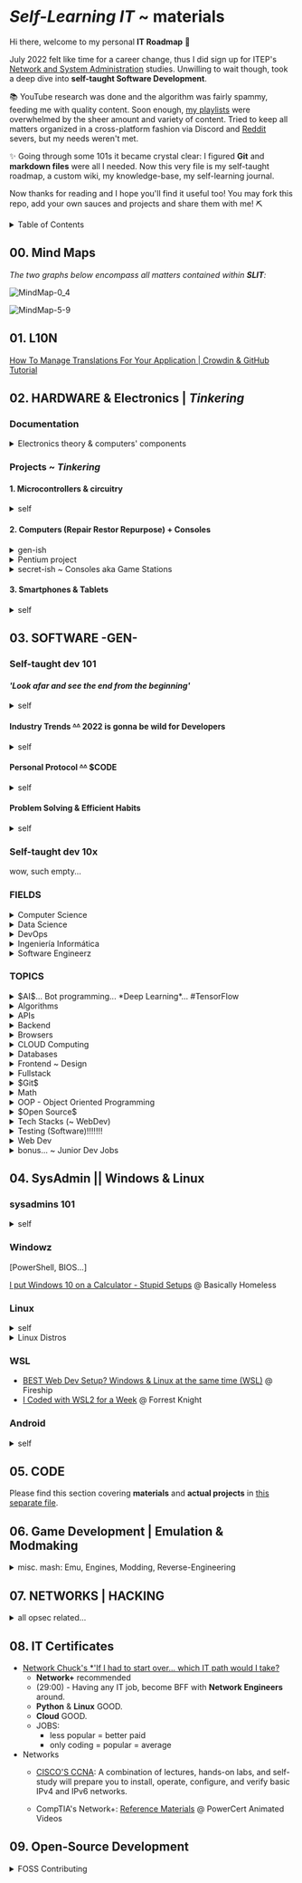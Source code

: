 <!-- [Markdown Cheat Sheet](https://www.markdownguide.org/cheat-sheet/) -->
<!-- thanks [Stack Overflow](https://stackoverflow.com/questions/11948245/markdown-to-create-pages-and-table-of-contents) -->

<!-- v0.1.0 = add Open Source big time | downgrade kotlin | reconsider Unity/C# (eg.  Karmaggän project) || zsh, fetch Discord gamedev.... -->
<!-- v0.0.1 = add mind maps -->
<!-- v0.0.0 = stemming from wikiSLIT v0.4.0 -->


# *Self-Learning IT* ~ materials


Hi there, welcome to my personal **IT Roadmap** 👋

July 2022 felt like time for a career change, thus I did sign up for ITEP's [Network and System Administration](https://www.itep.es/ciclos-formativos/distancia/tecnico-superior-administracion-sistemas-informaticos-red) studies. Unwilling to wait though, took a deep dive into **self-taught Software Development**.

📚 YouTube research was done and the algorithm was fairly spammy,  feeding me with quality content. Soon enough, [my playlists](https://www.youtube.com/channel/UC4yPJo9tFagP7ZMkMcCQNbw) were overwhelmed by the sheer amount and variety of content. Tried to keep all matters organized in a cross-platform fashion via Discord and [Reddit](https://www.reddit.com/r/selflearningIT/) severs, but my needs weren't met.

✨ Going through some 101s it became crystal clear: I figured **Git** and **markdown files** were all I needed. Now this very file is my self-taught roadmap, a custom wiki, my knowledge-base, my self-learning journal.

Now thanks for reading and I hope you'll find it useful too! You may fork this repo, add your own sauces and projects and share them with me! ⛏️

<!--
1. [~ Mind Maps](#00--mind-maps)
2. [~ L10N](#10--l10n) - Software Localization 101s
3. [~ HARDWARE](#20--hardware--tinkering) - Computer components and other electronics

    [~ TINKERING](#tinkering)- Hardware projects
    
    - [DIY Circuits, Arduino UNO, Raspberry Pi]
    - [3R Computers —Repair, Restore, Repurpose—, Pentium]
    - [Consoles aka Game Stations, Smartphones & Tablets]

4. [~ SOFTWARE -GEN-](#30--software--gen) - Understanding the industry 101

    [~ Self-taught dev 101](#self-taught-dev-101)
    - *'Look afar and see the end from the beginning'*
    - Industry trends
    - Personal Protocol (programming-oriented)
    - Problem-solving and efficient habits

    [~ FIELDS](#fields) - General field-related info
    - [Computer Science, Data Science, DevOps, Ingeniería Informática, Software Engineerz]

    [~ TOPICS](#topics) - More specific materials
    - AI ~ Machine Learning + Neural Networks (+ TensorFlow)
    - [Algorithms, APIs, Backend, Browsers, Cloud Computing, Databases, Frontend ~ Design]
    - [Fullstack, $ Git, Math, OOP, Open Source, Tech Stacks (~ Web Dev), Testing]
    - WebDev


5. [~ SysAdmin || OSs](#40--sysadmin--windows--linux) - ***Core content***

    * WINDOWS
    * ANDROID (ROOT & +more)
    * [LINUX](#43--linux)
        - 101s
        - Distros
    * WSL - Windows Subsystem for Linux

6. [~ CODE](/code-050md) - Programming Languages & Project Ideas

    [~ PYTHON](/code-050md#python)
    - 101s
    - Tutorials 101
    - Tutorials 10x

    [~ BASH](/code-050md#bash) - Shell

    [~ +MORE LANGS](/code-050md#more-languages) - [C#, PowerShell, ... ]

7. [~ Game Development](#60--game-development--emulation--modmaking)

    - [Emulation, Engines, GameDev Community, GameDev Ideas, Mod-Making, Pygame limitations, Reverse Engineer (retro games)]

8. [~ NETWORKS | HACKING](#70--networks--hacking)

    - [Black Hat, BotNetz, Cryptography, CTF, Dark Web (+ Tor), Digital Forensics]
    - DIY_NAS aka 'Home Server'
    - Hacking
    - HomeLabz
    - [Malware ($python, $bash), Network Ports, Pentesting, Reverse Engineering, Routers]
    - Scambaiting
    - Virtualization
    - VPNs, VPSs

9. [~ IT Certificates](#80--it-certificates)

10. [~ OpenSource Development](#90--open-source-development)-->
<details>
<summary> Table of Contents </summary>

- [*Self-Learning IT* ~ materials](#self-learning-it--materials)
  - [00. Mind Maps](#00-mind-maps)
  - [01. L10N](#01-l10n)
  - [02. HARDWARE & Electronics | $Tinkering$](#02-hardware--electronics--tinkering)
    - [Documentation](#documentation)
    - [Projects ~ $Tinkering$](#projects--tinkering)
      - [1. Microcontrollers & circuitry](#1-microcontrollers--circuitry)
      - [2. Computers (Repair Restor Repurpose) + Consoles](#2-computers-repair-restor-repurpose--consoles)
      - [3. Smartphones & Tablets](#3-smartphones--tablets)
  - [03. SOFTWARE -GEN-](#03-software--gen-)
    - [Self-taught dev 101](#self-taught-dev-101)
      - [*'Look afar and see the end from the beginning'*](#look-afar-and-see-the-end-from-the-beginning)
      - [Industry Trends ~~^^~~ 2022 is gonna be wild for Developers](#industry-trends--2022-is-gonna-be-wild-for-developers)
      - [Personal Protocol ~~^^~~ $CODE](#personal-protocol--code)
      - [Problem Solving & Efficient Habits](#problem-solving--efficient-habits)
    - [Self-taught dev 10x](#self-taught-dev-10x)
    - [FIELDS](#fields)
    - [TOPICS](#topics)
  - [04. SysAdmin || Windows & Linux](#04-sysadmin--windows--linux)
    - [sysadmins 101](#sysadmins-101)
    - [Windowz](#windowz)
    - [Linux](#linux)
  - [05. CODE](#05-code)
  - [06. Game Development | Emulation & Modmaking](#06-game-development--emulation--modmaking)
  - [07. NETWORKS | HACKING](#07-networks--hacking)
  - [08. IT Certificates](#08-it-certificates)
  - [09. Open-Source Development](#09-open-source-development)

</details>

## 00. Mind Maps

*The two graphs below encompass all matters contained within **SLIT**:*

![MindMap-0_4](/images/slit_img-MM1.PNG)

![MindMap-5-9](/images/slit_img-MM2.PNG)

<!-- interactive link -->


## 01. L10N 

[How To Manage Translations For Your Application | Crowdin & GitHub Tutorial](https://youtu.be/8baL6VWnnZg)
<!--
- [ ] blog_chaval
- [ ] [25 VSCode Tips](https://youtu.be/ifTF3ags0XI) @ Fireship
- [ ] South_Park
- [ ] Tomba
- [ ] [How Sekiro sets itself apart](https://youtu.be/jASlIZSpnJ4) @ Zullie the Witch
-->

## 02. HARDWARE & Electronics | $Tinkering$

### Documentation


<details>
<summary> Electronics theory & computers' components</summary>
<!-- Electronic Engineering ~ [Electronic Engineers 2022](https://youtu.be/CGD8qeizblc) -->

<details>
<summary> Electricity & Electronics 101 </summary>

- [How Electricity works](https://youtu.be/mc979OhitAg) @ EngineeringMindset
- [Basic Electricity - What is an amp?](https://youtu.be/8gvJzrjwjds) @ Afrotechmods
- [How to Use a Breadboard](https://youtu.be/6WReFkfrUIk)
- [Electronic components](https://youtu.be/6Maq5IyHSuc) @ bigclivedotcom

</details>

<details>
<summary> Computers & Components </summary>

- Computers
  - [From Transistors to Tetris P.1](https://youtu.be/6caLyckwo7U)
  - [How are Microchips made?](https://youtu.be/bor0qLifjz4) <!-- | Linus in Israel-->
- CPUs
  - [How CPUs read machine code](https://youtu.be/yl8vPW5hydQ)
  - [CPU Clock Speed Explained](https://youtu.be/3PcO10iAXTk) @ Max's Tech
- Graphics -all
  - Custom video card ~ [Building a DIY video card](https://youtu.be/l7rce6IQDWs) @ Ben Eater
  - JPEG ~ [How are Images Compressed? JPEG In Depth](https://youtu.be/Kv1Hiv3ox8I) @ Branch Education
- HDMI
  - [HDMI vs MHL](https://lifewire.com/mhl-in-home-theater-1846852)
- Motherboards
  - [Motherboards Explained](https://youtu.be/b2pd3Y6aBag) @ PowerCert Animated Videos
- Power Supply
  - ... ~ [Probably the most used component nobody knows of! TL431 Guide!](https://youtu.be/isutYMU2HHU) @ Great Scott!
  - Alt Power Supplies ~ [Free Energy Devices Build and Science](https://youtu.be/15V0gUXUPko) @ ElectroBOOM
- SSDs
  - SSDs | Smartphones (?!) ~ [How do SSDs/Smartphones work?](https://youtu.be/5Mh3o886qpg) @ Branch Education
- (bonus) ~ Bluetooth
  - [How does Bluetooth Work?](https://youtu.be/1I1vxu5qIUM) @ Branch Education


</details>


</details>

### Projects ~ $Tinkering$
<!-- arranged as per relevant mindmap -->

#### 1. Microcontrollers & circuitry

<details>
<summary> self </summary>

  - Full DIY ~ [17 DIY inventions](https://youtu.be/twKkQaORKS4)
  - w/ Arduino... ~ [Turning a car into a COMPUTER MOUSE](https://youtu.be/M2xqMZ6b85w) @ William Osman

<details>
<summary> Arduino UNO </summary>

  - [Arduino vs Pico - Which is the Best Microcontroller For You?](https://youtu.be/dOa3570JM2M) @ Gary Explains
  - Starting Kits ~ [5 best kits 2022](https://youtu.be/huKV8hdhsiY)
  - 101s ~ [What is Arduino UNO](https://youtu.be/_ItSHuIJAJ8)
  - Guide 00 ~ [learn Arduino in 15 minutes](https://youtu.be/nL34zDTPkcs)
  - Course 00 ~ [fCCs course -4h-](https://youtu.be/zJ-LqeX_fLU)
  - Projects 00 ~[15 Great Arduino Projects for beginners](https://youtu.be/Ox-9eOc3bQU) @ Maker Tutor
  - Projects 01 ~ [Arduino based Guitar Tuner](https://youtu.be/tjKySKeDoCE)

</details>

<details>
<summary> Raspberry Pi </summary>

Regarding RPi4 8GB ~ [Choosing the right Raspberry Pi for you!](https://youtu.be/YAs1qdgiqPc) @ Android Authority

- RPico
  - 101s ~ [Pico Prototyping - Building a "Pico Uno"](https://youtu.be/jwIOxOzee0U) @ DroneBot Workshop
  - MicroPython 00 ~ [Raspberry Pi PICO | Starting with MicroPython + Examples](https://youtu.be/zlKJ5hvfs6s) @ Electronoobs
  - Bad USB ~ [Bad USBs are SCARY!! (build one with a Raspberry Pi Pico for $8)](https://youtu.be/e_f9p-_JWZw) @ Network Chuck

</details>

</details>


#### 2. Computers (Repair Restor Repurpose) + Consoles
<!-- $SALVAGE -->

<details>
<summary> gen-ish </summary>

**GL76** ~ [MSI-GL76 Dissassembly](https://youtu.be/DF4HVW6Y_Fk)

- Laptops -gen-
    - Clean ~ [How to Clean a Laptop](https://youtu.be/bypESzEtZr4)
    - Motherboard ~ [Laptop Motherboard -Diagnose,Repair-](https://youtu.be/GCLflqmne6k)
    - Fix ~ [FREE BROKEN Laptop - But Can I Fix It? Acer Nitro 5 No Power](https://youtu.be/C4S6QL4keOQ) @ Tronics Fix
    - Repurpose ~ [Repurpose your old dead Laptop](https://youtu.be/WLP_L7Mgz6M)

- HDDs ~ [Fix your Hard Drive](https://youtu.be/zAMjdrUf9V4)

</details>

<details>
<summary> Pentium project </summary>

- Dusting off
    - [Restoring old Windows XP](https://youtu.be/1p5RUI9hIF8) @ Psivewri
    - Clean Pentium_3 ~ [This Pentium III hasn't been cleaned in 15 years](https://youtu.be/UyVHrxYZJJI) @ Phils Computer Lab
    - Restore Pentium_3 ~ [Pentium III Restoration](https://youtu.be/eSYOH_AfgEY)
- Upgrading Pentium_4 to Windows_10 ~ [Usuing Pentium 4 in 2020 with Windows 10](https://youtu.be/sSZNLAIL65M) @ Phils Computer Lab
- $salvage ~ [This PC Wasn't Worth Saving | Pentium 4 Build](https://youtu.be/sjfe9cQky5g) @ Tech Made Easy && [Build Retro PC from New Old Parts](https://youtu.be/xKChxv9jw74)
- BIOS in Pentium 4 ~ [Computer BIOS in Pentium4 MOBO](https://youtu.be/TuG2rsrI_tc)

</details>

<details>
<summary> secret-ish ~ Consoles aka Game Stations </summary>

- Game Boy ~ [Gameboy Restored & Upgraded](https://youtu.be/lMyb0erNuCE) @ Odd Tinkering
- PS1 ~ [PS1 Restoration & Upgrade](https://youtu.be/eMUpTVMqueY) @ Odd Tinkering
- Universal Wii Remote ~ [Wii Remote Working on PS5 (How-to)](https://youtu.be/BjgCvOfQek8) @ Basically Homeless

</details>

#### 3. Smartphones & Tablets

<details>
<summary> self </summary>

- $salvage smartphones ~ [10 GENIUS Ways to Reuse Your Old Smartphone](https://youtu.be/k2_qM7NF_Vg) @ C4ETech English & [What is worth salvaging from an old smartphone](https://youtu.be/dYnplx_DVHs) @ Great Scott!
- $salvage tablets ~ [OEM/ODM 7 Inch Tablet PC Touch Screen Replacement Disassembly Repair Guide](https://youtu.be/LeaulreONq0) @ ivifix.com
- random bonus bc why not
  - [Electronic Pinball Restoration](https://youtu.be/jh9dNaRqEpg) @ Odd Tinkering
  - [Mining Lantern rest. -numismatics-](https://youtu.be/hqc0pQ7DV4I) @ TysyTube

</details>

## 03. SOFTWARE -GEN-

### Self-taught dev 101

#### *'Look afar and see the end from the beginning'*

<details>
<summary> self </summary>

* ##### ~~[4 Steps to Become a Developer {Shorts}](https://youtu.be/nvlizC6koSc)~~ @ Fireship
    - Learn [HTML, CSS, JavaScript, React, Node]
    - Build something meaningful [1st Idea, 2nd Fail, 3rd Study, 4th Repeat]

* ##### ~~[Fastest way to Learn Coding and actually get a job](https://youtu.be/79pKwdiqcwI)~~ (First thing I actually did)
    - Learn **Python** for WebDev, DataSci, Automation...
    - Do [learnpython.org](https://learnpython.org), Download **VS Code** & Complete [12 Beginner Python Projects](https://youtu.be/8ext9G7xspg)] @ Kylieyying  (@ fCC)
    - Prepare Portfolio & Interviews
    - **Complete [Intro to Data Structures and Algorithms](https://www.udacity.com/course/data-structures-and-algorithms-in-python--ud513) & [LeetCode](https://leetcode.com/) ~~^^~~ (!!!)**
    <!-- (!!!) = STILL TO DO -->

* ##### ~~[1 - Self Taught Programmers... Listen Up](https://youtu.be/FrFY6Y1MJBQ) & [2 - Zero to Full-Time Programmer in 5 Steps](https://youtu.be/s9iPo9YMU70)~~ @ Keny Gunderman's
    * 1 || Self-taught ain’t easy, maybe more than 6 months | Don’t overthink, just code and learn to adapt | Networking: Discord, LinkedIn, events... REFERENCES! | Dive in to the deep end | Reconsider your choices
    * 2 || Language: **JavaScript (Fullstack & Mobile) [Frameworks: React, Vue, Angular, Node** | Learn variables, functions, conditions, loops, classes, objects | Visit *freeCodeCamp, Codeacademy Udemy...* | Imitate | Innovate, build a Portfolio and market yourself

* ##### ~~[Career Paths for Software Engineers & How to Navigate It](https://youtu.be/oGy_uK6FrgE)~~ @ TechLead
    - *Backend* [Python, PHP **+** node.js **+** Java, C]
    - (*^1) *Frontend* [JavaScript, CSS, HTML **+** frameworks [Angular, React, Vue.js] ]
    - ***Fullstack*** [ [RubyOnRails, Django, Golang] **+** SQL **+** Linux]
    - ***Mobile*** (Android [Kotlin, Java])
    - *Game/Graphics* [C++, physics, shaders, GPUs… VR+AR]
    - *Data* (see 08:56 - 09:20)
    - *Machine Learning* (math)
    - *Cybersecurity* (null)
    - (*^2) ***DevOps*** [Linux, Perl, scripting, bash, Unix commands]
    - *QA* (test automation software – Test Suites)
    - (*^1) **Frontend** = *API*s hookups & Rendering [UX, buttons, UI, color, fonts, graphics, positioning, layout]
    - (*^2) **DevOps** = site reliability

</details>

#### Industry Trends ~~^^~~ 2022 is gonna be wild for Developers

<details>
<summary> self </summary>

[Developer Trends in 2022](https://youtu.be/LOpFYMPXqE4) @ Fireship

- *Web 3* = decentralized internet if smart contracts | crypto
    - No more passwords but blockchain wallet addresses **(browser plugin like metamask)** | d-app = code in the blockchain as smart-contract (data ownership) | tech is in early stages, as an industry it’s not worth the trouble, although if successful and mainstream, then AYE!
    - ***to-do*** ~~^^~~ 'Entirely decentralized news network, where journalists could upload video, articles and other reporting, and be compensated based on its reach *(basically a good Twitter)*. It would incentivize good journalism and eliminate the possibility of a top-down propaganda machine. Journalists win, consumers win, and the establishment gets f*.

- *Metaverse* = hyper-real alternative world
    - internet-based platform with multiple access points [phone, VR, AR]
    - users require one single profile to interact with [businesses, apps, other users…] in a virtual environment
    - dangerous tho, as it may enhance [addiction, isolation]
    - **tools [unity, unreal engine, blender]** ~~^^~~ (!!!)
    - ***to-do*** ~~^^~~ sorta *Squarespace* or *Shopify* for the **Multiverse** (ie. a platform for businesses)


    ![Metaverse Market Map](/images/slit_img-metaverse_market_map.png)

- *AI* = all over the place (see *GitHub copilot* affecting devs directly)

- *Databases* = (...) ~~^^~~

- *JavaScript* = (...) ~~^^~~

- *Other trends* = (...) ~~^^~~

- *Conclusion* = (...) ~~^^~~

</details>

#### Personal Protocol ~~^^~~ $CODE

<details>
<summary> self </summary>

* ##### ~~Comment_IQ, Documentation & Portfolio ~~^^~~ [If You're Learning to Code STOP Taking Notes](https://youtu.be/VCWzQpUwsaw)~~ @ Dorian Develops

    - ~~^^~~ Prepare **CompTIA certificates**
    - *memorizing != retaining:* for first_tutorials don’t bother with notes |
    work through curriculum for 1-2 months building projects from scratch
    - **Commenting code:** everything relevant if not obvious | overkill = all variables, even single-lines | slowly develop Comment_IQ | **later, comment = all I write and copypaste from online rss** so I understand and explain the process
    - ~~^^~~ **Documentation:** always start with a README file | **learn markdown & WYSIWYG** | **explain project (technologies, codebase, purpose) | *Documentation = notes* |overkill = ['Getting started' section, Examples of code snippets, Demos of what library/app does] | learn from my tools’ Documentation [structure, content, ...]
    - *Conclusion:*
        - explain [code-blocks do, application does]
        - do what real world 'good software development teams' do
        - figure out what is worth holding on to and what isn’t
        - **memorize = muscle memory**
        - **my output to the world ==** notes for GitHub *(clean clear code, solid Docm.)*
        - remember employers like solid portfolio w/ all explained

<!-- key skill to level-up: Debugging -->

* ##### ~~Analytical, creative & diffuse approach ~~^^~~ [Be a Better Programming by Mastering Debugging](https://youtu.be/DQEVZ5efnO0)~~ @ Andy Sterkowitz

    - **Key insights:**
        - **Computer Logic Understanding:** how to write instructions (code) for Computers to run Operations and return Output
        - **Programming** = bugs, errors (misspells, wrong references)... Avoid such by *commiting constantly*
        - **Debugging** is the assessment process of finding the cause for bugs in the code.
        - **Good debugger:** reads lots of code analytically, abstract thinker, 'code-doctor'

    - **Main points:**
        - **Mindset change**: if smth broken: from DOER to DOCTOR, be curious and inquisitive, slow-down and don't overlook
        - **Read error messages**: detailed info (where issue, what is it), copypaste online
        - **Use debugging tools**: aka surgery; breakpoints ~~^^~~ (!!!)
        - **General:**
            - Double check logic aka instructions
            - Assume human error: fight with clean code, tests;  question anything you may have written
            - Commit small changes: for consistant development
            - Take mental breaks: **'power-through approach' VS 'Diffuse Thinking'**

* ##### ~~Focus, deep-understanding, needfulness & growth ~~^^~~ [7 Habits of Senior Software Developers](https://youtu.be/zivngNtLiuY)~~

    - **Focus:** one thing for a long time; avoid multi-tasking and task-switching
    - ~~^^~~ **Automation:** avoid repetition (in code)
    - **Pragmatism** (biznez perspective): look at the bigger picture; avoid over-engineer and *refactoring*
    - **Teach others:** Unconscious Competence + explain in simple terms = Refine Mental Models + Communication
    - ~~^^~~ **Open-Minded:** learn new [frameworks, languages] = build preferences; seek cutting-edge
    - **Seek feedback**
    - **Follow your interest:** stay motivated, fresh and happy == dive into new things

</details>

#### Problem Solving & Efficient Habits

<details>
<summary> self </summary>

* ##### ~~Fitness, results, KISS & 'The Zone' ~~^^~~ [7 Habits of Highly Effective Programmers](https://youtu.be/W8ykZNSLDqE)~~ @ TechLead
    - **Intro:** right habits != burnout | long-term game == skills, tecniques; right career trajectory
    - **Fitness and sunshine:** because programming is physically demanding
    - **Results-oriented approach**: avoid *refactoring*; get projects done looking good
    - **KISS**: keep Code simple and consistant | *standarize* team methods | **all Code == read-write-debug easily**
    - **Getting in 'the Zone':** code and lose track of time = solid code (bc *large abstractions*) IF undistracted
    - **Sharpen yourself**: comfort zone == outdated | **key debug: adapt and diagnose**
    - **Collaboration:** share ideas | code integration in a team environment | networking
    - **Programming = solo:** lonely activity (code, documentation) in the digital world


* ##### TDD & prototyping ~~^^~~ [Problem-Solving for Developers - A Beginner's Guide](https://youtu.be/UFc-RPbq8kg) @ Fireship

    <!-- {Case study — Using GraphQL and JS to merge 600 PRs} -->
    - (*^1) **Identify** ~ Understand the problem | *Documentation* = *Problem Statement* [context, situation/issue, why do we care]
    - **Research & Refine** ~ Visit StackOverflow and assess others’ approach | Break down problem into *subproblems*
    - **Pseudocode** ~ Outline the code to-be = *focus on logic, not syntax*; comment and name things
    - ~~^^~~ **Test-Driven Development (TDD)** ~ Helps understanding code & prevents regression | *'Red Green Refactor'*
    - **Implement** ~*Hackathon approach*: Done = tests_OK + prototype_OK
    - **Reflect on prototype** ~ Improve readability, name things better, add comments, remove duplication, optimize time/space complexity of algorithms, add *caching* to reduce cloud computing costs, improve error handling...
    - **Practice and repeat** ~ Infinite problems and challenges, so develop *intuitive skills*; get feedback

    <!-- {Dev Mindset — For programming, look at a problem and visualize how a computer system can solve it} -->
    ######
    - (*^1) ~~^^~~ [**Agile approach:**](https://www.atlassian.com/agile/project-management/epics-stories-themes) stories, epics, initiatives


</details>


### Self-taught dev 10x

wow, such empty...



### FIELDS

<details>
<summary> Computer Science </summary>

[An entire CS Degree in 12 minutes](https://youtu.be/EJiVWoFk8GA)

[Math needed for CS](https://youtu.be/eSFA1Fp8jcU)

[Licenciatura en Ciencias de la Computación (UBA)](https://youtu.be/sLMsRewMTVk) @ Santi Fiorino

<!-- turn this $material into a document with all episodes summarized -->
- Crash Course: [Computer Science](https://www.youtube.com/playlist?list=PLH2l6uzC4UEW0s7-KewFLBC1D0l6XRfye) -40 episodes-

- THIS... [100+ Computer Science Concepts Explained](https://youtu.be/-uleG_Vecis) @ Fireship

</details>

<details>
<summary> Data Science </summary> 

[What to Learn to get Hired as Data Scientist](https://youtu.be/pLI7T0clMxg)

[How I'd learn to code if I could start over](https://youtu.be/MHPGeQD8TvI) @ Tina Huang
- **Learn Python** (friendly syntax, versatile, popular)

    - **First weeks:** Learn variables, datatypes [strings, floats, ints, arrays], loops, functions, if statements, OOP | RSS = [interactive websites [fCC, Codeacademy], video-tutorials, books] | Objective = implement fundamental concepts = play around and expand tutorials’ content
    - **Late personal projects:**  interesting/useful, small, ~~copypaste~~
        - (n01-04) - n01 '(array(database)), random output IF input(x,y)' | n02 'snake = basics+OOP+UI' | n03 'stock trading bot' | **arrays < Pandas pydata // data-frame** |**learn APIs // (beginner 2 advanced)**
        - then: algorithms and data structures [dictionaries, linked lists, queues, heaps, trees, graphs] ~~^^~~ BUILD a MAZE and an ALGORITHM to solve it
    - **Eventually:** Documentation, '+topics = +projects (WebDev, AppsDev, AI)'

- **Mindset**: programmer = tinker(explore, dive-in) | problem-solving != StackOverflow | adaptability, constant learning, **growth mindset**
- **Overkill:** do DEV in a certain community | *code = powerful tool, freedom to self-learn*

</details>

<details>
<summary> DevOps </summary> 

[DevOps Explained](https://youtu.be/Xrgk023l4lI) @ Simplilearn

</details>

<details>
<summary> Ingeniería Informática </summary>

- [4o de Ingeniería Informática en 15 Minutos - Itinerario Ingeniería de Computadores](_mKjNeb1lM4) @ Antonio Sarosi

</details>

<details>
<summary> Software Engineerz </summary>

- ~~[The Harsh Reality of being Software Engineer](https://youtu.be/Ws6zCMdp9Es)~~
    - Burnout: overwhelming **backlog** and interviews
    - Tough competition
    - Junior Devs tasks: learn **codebase** & knockout pull requests

- [What is a 10x Engineer (feat. ex-Google Tech Lead)](https://youtu.be/Iydpa_gPdes) @ Tech Lead

</details>

### TOPICS

<details>
<summary> $AI$... Bot programming... *Deep Learning*... #TensorFlow </summary>

* ##### 101s | Neural Networks
    - [Deep Learning | Natural Language Processing | Machine Learning | Artificial Neural Networks | +more](https://levelup.gitconnected.com/top-7-deep-learning-methods-each-explained-in-less-than-10-seconds-3683120de455) @ LevelUpCoding
    - Neural Networks (!) ~ [Why Neural Networks can learn (almost) anything](https://youtu.be/0QczhVg5HaI) @ Emergent Garden

* ##### Techonologeez
    - [TensorFlow in 100 Seconds](https://youtu.be/i8NETqtGHms) @ Fireship

* ##### Models
    - [IA aprende a jugar Dino (Chrome)](https://youtu.be/gC85en0Vmh4) @ Santi Fiorino
    - [NN Learns to Play Snake](https://youtu.be/zIkBYwdkuTk) @ Greer Viau
    - [Self-Driving Car with JS (NNs | ML)](https://youtu.be/Rs_rAxEsAvI) @ fCC  <!--js = reference to '+more' (CODE .languages) -->
    - $ [Code a Discord Bot with Python - Host for Free in the Cloud](https://youtu.be/SPTfmiYiuok) @fCC
    - $ [Creating a Discord Bot in Python 3.9](https://youtu.be/fU-kWx-OYvE) @ Indently

BOTS  <!-- ojete -->

</details>

<details>
<summary> Algorithms </summary>

- [Researchers Use *Group Theory* to Speet Up Algorithms - Introduction to Groups](https://youtu.be/KufsL2VgELo) @ Nemean

</details>

<details>
<summary> APIs </summary>

- [RESTful APIs in 100 Seconds // Build an API from Scratch with **Node.js Express**](https://youtu.be/-MTSQjw5DrM) @ Fireship

</details>

<details>
<summary> Backend </summary>

[Complete overview of Backend WebDev (2021)](https://youtu.be/XBu54nfzxAQ) @ SuperSimpleDev

</details>

<details>
<summary> Browsers </summary>
- [How Google Search Works (in 5 minutes)](https://youtu.be/0eKVizvYSUQ) @ Google
- [BYE DuckDuckGo, here's my new search engine! Private Alternatives to Google](https://youtu.be/x9q3qPxrTqg) @ The Linux Experiment

</details>

<details>
<summary> CLOUD Computing </summary>

- [Cloud Computing Explained](https://youtu.be/_a6us8kaq0g) @ PowerCert Animated Videos

</details>

<details>
<summary> Databases </summary>

- [SurrealDB in 100 Seconds](https://youtu.be/C7WFwgDRStM) @ Fireship

</details>

<details>
<summary> Frontend ~ Design </summary>

[8 Dev Portfolios-Websites that might be 10/10s in Graphic Design](https://youtu.be/At6XyItIHsE) @ Design Course
<!-- **@pabloqpacin:** *find #CodePen.io below* -->

</details>

<details>
<summary> Fullstack </summary>

[Fullstack Development Iceberg {Shorts}](https://youtu.be/JMWNYfPIF2U) @ Fireship

</details>

<details>
<summary> $Git$ </summary>

How to Git ~[Git It? How to Use Git and GitHub?](https://youtu.be/HkdAHXoRtos) @ Fireship
- Git = history book of code; GitHub = makes open source software accessible to the world
- Git: version control system; system for managing my files.
- Building software = series of small milestones (writing code on different files); app = chaos to stability.
- Git keeps track of these change; multiple branches, and then merge. Easy collaboration.

    ![eg. Git Trunk](/images/slit_img-git.png)

</details>

<details>
<summary> Math </summary>

- [why you NEED math for programming](https://youtu.be/sW9npZVpiMI) @ Joma Tech

</details>

<details>
<summary> OOP - Object Oriented Programming </summary>

- [OOP is Embarrasing: 4 Short Examples](https://youtu.be/IRTfhkiAqPw) @ Brian Will

</details>

<details>
<summary> $Open Source$ </summary>

- [Contributing to Open Source can change your life](https://youtu.be/CML6vfKjQss)
- [How to Contribute to Open Source - Complete Guide](https://youtu.be/yzeVMecydCE) @ Eddie Jaoude -@ fCC-

</details>

<details>
<summary> Tech Stacks (~ WebDev) </summary>

- [How to OVER Engineer a Website // What's a Tech Stack?](https://youtu.be/Sxxw3qtb3_g) @ Fireship
- [My Bleeding Edge Tech Stack for 2025](https://youtu.be/rFP7rUYtOOg) @ Fireship

</details>

<details>
<summary> Testing (Software)!!!!!!! </summary>

- TDD ~ [Software Testing Explained in 100 Seconds](https://youtu.be/u6QfIXgjwGQ) @ Fireship
- TDD ~ [Test-Driven Development // Fun TDD introduction with **JavaScript**](https://youtu.be/Jv2uxzhPFl4) @ Fireship

</details>

<details>
<summary> Web Dev </summary>

[100+ Web Dev things You Should Know](https://youtu.be/erEgovG9WBs) @ Fireship -GOLD-

</details>

<details>
<summary> bonus... ~ Junior Dev Jobs </summary>

- [Lemon.IO](https://lemon.io/for-developers/)

</details>


## 04. SysAdmin || Windows & Linux

### sysadmins 101

<details>
<summary> self </summary>

- [Types of OS afap](https://youtu.be/MR2ntdZW__A) @ Techquickie
- BIOS...
    - [BIOS and UEFI afap](https://youtu.be/zIYkol851dU) @ Techquickie
    - [BIOS, CMOS, UEFI - What's the difference?](https://youtu.be/LGz0Io_dh_I) @ PowerCert Animated Videos
- Dual Boot ~ [The Best Way do Dual Boot Windows and Ubuntu](https://youtu.be/CWQMYN12QD0) @ Techno Tim
- *Virtual Machines* ~ [see '7.0 ~ Networks | Hacking'](#70-networks--hacking)

**SysAdmin Career**
- [How it FEELS to be a SysAdmin (What is a System Administrator)](https://youtu.be/v9bZsmn-Aw4) @ Sir Sudo
- [How to Be a Great System Adminstrator in 3 Steps](https://youtu.be/Biz_QnigwWI) @ IT Career Questions

</details>



### Windowz

[PowerShell, BIOS...]

[I put Windows 10 on a Calculator - Stupid Setups](https://youtu.be/neD9_viUnS8) @ Basically Homeless

### Linux

<details>
<summary> self </summary>

Misc.

- [Linux for the Absolute Beginner...](https://youtu.be/EN7mbRccT-8) @ Low Dough Tech
- [7 Linux Terminal Application and Utilities](https://youtu.be/ZNNqkeeOdrk) @ Tech Hut
- ☠️ [Why Linux Is Better For Programming](https://youtu.be/otDOHt_Jges) @ Kalle Hallden

$VENTOY$
- [Ventoy - An Easy to Use MultiBoot USB Tool](https://youtu.be/K64sT0pQc-0) @ Mental Outlaw
- [How to create the ULTIMATE multiboot flash drive using Ventoy!](https://youtu.be/7eQciSP91eI) @ Alfredo Sequeida
- [How to Create a Multiboot USB with Ventoy | Fast, Simple and Easy Guide](https://youtu.be/z1FyoCswwAc) @ Techno Tim

</details>

<details>
<summary> Linux Distros </summary>

[What is the Best Linux Distro? -Its the one you Make the best](https://youtu.be/_f5uev7UTz0) @ Mental Outlaw

- Linux Mint
  - [How good is Linux Mint for beginners](https://youtu.be/pNWDnJ_kESM) @ The Linux Experiment
  - [20 Different Types of Linux Mint Themes](https://youtu.be/PIrl3Eb0H44)
  - [From Noob To Power User With Linux Mint Cinnamon](https://youtu.be/TKX29fJ8U2Y) @ Distro Tube


- +more <!-- '7.0 ~ Networks | Hacking' -->
    * Top 5 Arch-like ~ [Top Five Arch-Based Linux Distros 2022](https://youtu.be/zkmTpxVpj6Q) @ Distro Tube

    * +more
        - ArcoLinux ~ [ArcoLinux - First Impressions and Install](https://youtu.be/S_dG79GhNfI) @ Tech Hut <!--install in VM-->
        - Chicago95 ~ [Bring Back Windows 95 with XFCE + Chicago](https://www.youtube.com/shorts/VcbzoOjMLHM) @ Tech Hut <!--find in GitHub>
        - Kali Linux ~ [Linux for Ethical Hackers (Kali Linux Tutorial)](https://youtu.be/lZAoFs75_cs) @ fCC && [Cómo instalar Kali Linux 2022 en VirtualBox y VMware](https://youtu.be/4lKQKxwjXbg) @ The Good Hacker
        - Manjaro | Arch ~ [Manjaro is NOT Arch](https://youtu.be/VzAw8a3Jx-k) @ Tech Hut
        - MX Linux ~ [From Noob to Power-User with MX Linux](https://youtu.be/IsnSSY2vTXQ) @ Distro Tube
        - Pop OS!

</details>

</details>


### WSL 
- [BEST Web Dev Setup? Windows & Linux at the same time (WSL)](https://youtu.be/-atblwgc63E) @ Fireship
- [I Coded with WSL2 for a Week](https://youtu.be/LktFP0Dpl-c) @ Forrest Knight


### Android

<details>
<summary> self </summary>

- ROOT
    - Root 101 ~ [What is Root Access on Android? How to Root](https://youtu.be/eR26901B_0A)
    - ROMs proper ~ [Android 13 Custom ROM List: Unofficially update your Android Smartphone!](https://xda-developers.com/android-13-custom-rom-list) @ XDA-Developers

- Misc.
    - Dual Boot for Windows ~ [Cómo INSTALAR Windows 11 ARM | Iniciar DOS Sistemas ANDROID y Windows](https://youtu.be/VkI476sGI4s)
    - AndroNix' Linux ~ [Easily run Linux on Android with AndroNix - Linux Distro on Android without Root](https://youtu.be/jvuufPWKF3k)
    - Calyx OS ~ [Calyx OS - The next big Android Competitor?](https://youtu.be/qTtgzNGRAfA) @ Mrwhosetheboss <!--(Hacking...)-->
    * ROMS

<!-- VERY IMPORTANT LOCAL GL76'S DIRECTORY: 'LINUX' -->
<!-- ### 4.5 ~ +more -->
<!-- $consoles $JAILBREAK $TINKERING $cars -->

</details>

## 05. CODE

Please find this section covering **materials** and **actual projects** in [this separate file](/5.0~CODE.md).


## 06. Game Development | Emulation & Modmaking

<details>
<summary> misc. mash: Emu, Engines, Modding, Reverse-Engineering </summary>

- Emulation: Game Cube ~ [Emulation on Gamecube - NES, SNES, GBA, PS1 & more](https://youtu.be/_rYVWzjVWmw) @ Blaine Locklair

  - ROMs: Zophar ~ [Zophar's Domain](https://www.zophar.net/) 

- Systems
    - emudev.org ~ [emudev's hub of Discord servers for ALL systems](https://emudev.org/discord_related)

- Engines (Unity, ...)
    - Strong C# ~ [Unity in 100 Seconds](https://youtu.be/iqlH4okiQqg) @ Fireship
    - [I wish I had known this before I started Unity Game Development](https://youtu.be/286SGzpUx9o) @ But Why Levin

- GameDev community
    - GMTK
        - [GMTK Game Jam 2022](https://youtu.be/XNCGdi2A6fQ) @ Game Maker's Toolkit
    - itch.io ~ [itch.io](https://itch.io/)
    - Minijuegos (Devs) ~ [Miniplay > Devs](https://ssl.miniplay.com/dev/user/login)
    - reddit ~ [reddit communities compiled lol](https://reddit.com)

- GameDev ideas
    - 2048 (JavaScript + CSS) ~ [Build a 2048 to level up your Game Development](https://youtu.be/wOVEe9eawXc) @ WebDevSimplified
    - Geo Game idea ~ [I Tried Creating a Game Using Real-World Geographic Data](https://youtu.be/sLqXFF8mlEU) @ Sebastian Lague
    - Pokémon (Lua) ~ [Pokémon Coding Tutorial - CS50's Intro to Game Development](https://youtu.be/gx_qorHxBpI) @ fCC

- Mod-Making: Mod-making 101 ~ [Game Modding afap](https://youtu.be/4BB1HfvSqAI) @ Techquickie

- Pygame limitations: [Pygame's Performance - what you need to know](https://youtu.be/hnKocNdF9-U) @ DaFluffyPotato

- Reverse Engineer (Retro Games): [Beginners Guide to Reverse Engineering (Retro Games)](https://www.retroreversing.com/tutorials/introduction) @ Retro Reversing

<!--
#### 6.1b ~ Gamez aye
---

### 6.1 ~ Karmaggän
 First off, peek into local **Jagger Dress Up** -->

</details>


## 07. NETWORKS | HACKING

<details>
<summary> all opsec related... </summary>

- 0 -gen-
    - Internet Speed ~ [Is your Internet FAST enough?](https://youtu.be/2LOkI3Xyd_E) @ Techquickie
    - Latency ~ [Latency afap](https://youtu.be/UWeMWIoUWQA) @ Techquickie
    - Servers ~ [I put a computer in my computer](https://youtu.be/cVWF3u-y-Zg) @ Jeff Geerling
        - Server's IP KVM = Internet Protocol Keyboard Video Mouse | Remote KVM connection to a computer over a network |
    - Tarifas ~ [Consejos para elegir la MEJOR TARIFA de FIBRA y MÓVIL](https://youtu.be/tDT9XAi8G40) @ Xataka TV


- Black Hat...
    - Cyber Kill Chain (CKC) ~ [The Mind of a Black Hat Hacker](https://youtu.be/-aNXeevUDyU) @ TayOnTech
    - about DarkSide's ethos ~ [DarkSide: The $90 Million Dollar Hackers](https://youtu.be/YSRkbDF0ydg) @ Forrest Knight

- Botnetz
    - [How to Actually Escape the Botnet](https://youtu.be/V1PUDUfWe4M) @ Mental Outlaw
    - Emotet ~ [The World's Worst Botnet Just Got Stronger](https://youtu.be/lct_NBCzVKY) @ Mental Outlaw

- Cryptography
    - [7 Crypto Concepts EVERY Developer Should Know](https://youtu.be/NuyzuNBFWxQ) @ Fireship

- CTF
    - [How to solve Python Sandbox Capture-The-Flag challenge?](https://youtu.be/Ub_BMOMDOx0) @ CTF School

<!-- - Cybersecurity -->

- Dark Web | Tor
    - [How Tor Works](https://youtu.be/QRYzre4bf7I) @ Computerphile
    - [How to browse the Dark Web safely?](https://youtu.be/7icDhuOtJtU) @ Tech Raj
    - [How to Access the Dark Web Safely in 2022 (Tor + Tails)](https://youtu.be/EgXeXmNecto) @ The Cyber Mentor
    - [SURFING THE DARK WEB](https://youtu.be/pKt_U9ShZxE) @ Crypto NWO <!--ok for Malware-->

- Digital Forensics
    - [Magnet AXIOM Forensics](https://www.magnetforensics.com/products/magnet-axiom/)


- DIY_NAS aka 'Home Server' <!--'20.3 ~ Tinkering'-->

    - [Your old PC is your new Server](https://youtu.be/zPmqbtKwtgw) @ Linux Tech Tips
    - [Convert an old PC to a Home Server using Unraid - SMB, Terraria, HomeAssistant, Jellyfin](https://youtu.be/7h0JVS0en3U) @ Hardware Haven
    - [How to build a Budget Home Server and WHY You Should](https://youtu.be/irW0AiRED3w) @ Zach's Tech Turf
    - [How to build a DIY NAS from an OLD PC | Budget TrueNAS](https://youtu.be/FN3NhrD3KWo) @ Torogi Pro
    - [Turn Old Computer into a NAS with FreeNas!](https://youtu.be/OUz5vC0IZX4) @ Torogi Pro
    - [Setting up an old laptop as a NAS](https://youtu.be/ZInPE-sG0Ug) @ Electronics Wizardry
    - [Turning an OLD PC/Laptop into a Media Server! (Ubuntu/PLEX Guide)](https://youtu.be/lXcfKTNObOo) @ Tech Hut
    - [What's on my Home Server? MUST HAVE Services!](https://youtu.be/c4rKWrH88F0) @ Tech Hut
    - [Incredible Budget Home Server! (Minecraft, Plex, Home Assistant, NAS)](https://youtu.be/72D3MvPk3Xs) @ Hardware Haven
    - [Turn an old PC into a powerful NAS solution using UNRAID!](https://youtu.be/r9n4hMFBqvo) @ The Bear Tech


- Hacking...
    - Cybersecurity... ~ [Dejo que ataquen mi servidor y acaba mal](https://youtu.be/lAByu20XJt4) @ Ringa Tech
    - [Let's hack your home network // FREE CCNA // EP 9](https://youtu.be/80vIin4xGp8) @ Network Chuck
    - [Create your own Hacking Lab and Hack your first Machine! (Disposable Kali Linux)](https://youtu.be/ir3QhZp8864)
    - [How Hackers Hack Companies With Microsoft Office](https://youtu.be/_O1zfm5wavo) @ Marcus Hutchins
    - [How do hackers hide themselves? - staying anonymous online](https://youtu.be/BWVyp0wYpgA) @ Grant Collins
    - ['Nmap' Tutorial to find Network Vulnerabilities](https://youtu.be/4t4kBkMsDbQ) @ Network Chuck


- HomeLab
    - [Tour of Home Network](https://youtu.be/Ev0PL892zSE) @ The 8-Bit Guy
    - [What is a HomeLab and How Do I Get Started](https://youtu.be/gPGf4Y8nQqM) @ Techno Tim
    - [HomeLab Tools & Accessories - Network / Server/ PC Tool Kit](https://youtu.be/VX2dxFkahgs) @ Techo Tim
    - [What is a HomeLab? How can you build your own and why it's useful](https://youtu.be/4O_MxTPmah4) @ IT Career Questions


<!-- - Jailbreaking
for Android rooting, see *5~SysAdmin|OS* -->

- Malware ($python)
    - Pretty bad video but still... [Comparison: Computer Viruses](https://youtu.be/VqgE7WO3RSQ). Dawg we need to show the actual guns here.
    - [New 'Borat' Malware?](https://youtu.be/4EKksK_maTM) @ Seytonic
    - [I created malware with **Python** (it's SCARY easy!!)](https://youtu.be/UtMMjXOlRQc) @ Network Chuck
    - [Can They Defeat My Homemade Virus?](https://youtu.be/tswtqG8c_P0) @ Basically Homeless

- Network Ports
    - [Network Ports Explained](https://youtu.be/g2fT-g9PX9o) @ PowerCert Animated Videos

- Pentesting
    - [Ex-NSA hacker tools for real world pentesting](https://youtu.be/G8lrwmsx8KA) @ David Bombal

<!-- - 'Red Hat' -->

- Reverse Engineering
    - Reverse Engineering 101 ~ [Getting Started Learning Reverse Engineering | Tips for Complete Beginners](https://youtu.be/DFHug3Nq7eU) @ Marcus Hutchins
    - Ghidra 101 ~ [INGENIERÍA INVERSA USANDO GUIDRA (Herramienta de la NSA) | Tutorial](https://youtu.be/aQICC0EtG90) @ Mr Código Fuente

- Routers
    - *40 minutes...* ~ [Your home router SUCKS!! (use pfSense instead)](https://youtu.be/lUzSsX4T4WQ) @ Network Chuck


- Scambaiting...
    * @ Engineer Man
        - [Using My Python Skills To Punish Credit Card Scammers](https://youtu.be/StmNWzHbQJU)
    * @ Kitboga
        - [Scam Call Turns NUCLEAR Over Expected $1M Fortune](https://youtu.be/_Ma5RY2bG38)
        - [Spending All My Money While Scammers Watch (they're furious)](https://youtu.be/K8weeeK-BPQ)
        - [These Tech Scammers Can't Figure Out What To Say](https://youtu.be/LXNiNuvWDJQ)
        - [This AI Brings Down Scammer Call Centers (in world record time)](https://youtu.be/coNjpBa5m1E)
        - [When Scammers Lose Thousands To Ransomware](https://youtu.be/yjkPb2mU0DU)
        - [Will Scammers Notice Windows 'Really Good' Edition?](https://youtu.be/F0peLpovDB8)
    * @ Scambaiter
        - [Filling Out A Scammers Form, But With HIS OWN REAL Details!](https://youtu.be/xLyrc_JZmF4)
    * @ Scammer Payback
        - [First ever Anti-Scam Call Center](https://youtu.be/_u_JTddAYes)
        - ~~[We Created the First Ever ANTI-SCAM Call Center](https://youtu.be/_u_JTddAYes)~~
    * @ Scammer Revolts
        - (!!!) ~ [How to Scambait and Expose a Tech Support Scammer!](https://youtu.be/orEUCHTvmW0)
    * @ The Engineer Man
        - [Showing a Craiglist scammer who's the boss using Python](https://youtu.be/UtNYzv8gLbs)


- Virtualization
    - [How to Setup a Virtual Machine for Malware Analysis](https://youtu.be/-40OBLWVsgo) @ Guided Hacking
    - [Learn Virtual Machines RIGHT NOW! (Kali Linux, VM, Ubuntu, Windows)](https://youtu.be/wX75Z-4MEoM) @ Network Chuck
    - [Ditch Virtualbox, Get QEMU/Virt Manager](https://youtu.be/wxxP39cNJOs) @ Mental Outlaw
    - [Stop using Virtualbox, Here's how to use QEMU instead](https://youtu.be/Kq849CpGd88) @ Chris Titus Tech
    - [20 Ways to Use a Virtual Machine (and other ideas for your homelab)](https://youtu.be/SVQmzaSabEQ) @ Techno Tim


- VPNs
<!-- set up? both in Windows and Linux? Decide machines -->

- VPSs: [Best VPS hosting providers of 2022](https://www.techradar.com/news/best-vps-hosting) @ Tech Radar

</details>

## 08. IT Certificates

- [Network Chuck's *'If I had to start over... which IT path would I take?](https://youtu.be/E25SKW4-8wQ)
    - **Network+** recommended
    - (29:00) - Having any IT job, become BFF with **Network Engineers** around.
    - **Python** & **Linux** GOOD.
    - **Cloud** GOOD.
    * JOBS:
        - less popular = better paid
        - only coding = popular = average
- Networks
    * [CISCO'S CCNA](https://www.cisco.com/c/en/us/training-events/training-certifications/certifications/associate/ccna.html): A combination of lectures, hands-on labs, and self-study will prepare you to install, operate, configure, and verify basic IPv4 and IPv6 networks.

    * CompTIA's Network+: [Reference Materials](https://youtu.be/vrh0epPAC5w) @ PowerCert Animated Videos

</details>

## 09. Open-Source Development

<details>
<summary>FOSS Contributing</summary>

- ### **Mozilla** -Web Development-

General Web Dev. ~ [Resources for Developers, by Developers | Documenting **web technologies, including CSS, HTML and JavaScript**, since 2005](https://developer.mozilla.org/en-US/)

Browser add-on dev. ~ [Add-on Developer Hub](https://addons.mozilla.org/en-US/developers/)


- ### **Snapd** -Linux Packages-

[(snapcraft.io/docs)](https://snapcraft.io/docs)


- ### **Xubuntu**

Xubuntu [contribute](https://xubuntu.org/contribute) yay!




</details>



<!-- 

---

# Weird sociologicals

- [2007 | The Dark Side of the Web](https://youtu.be/U0nDoAML_QI)
- [2007 | Tech Talk: Linus Torvalds on git](https://youtu.be/4XpnKHJAok8) @ Google
- [2021 | Why the Simulation Hypothesis is Wrong](https://youtu.be/MqM_K9vL8is) @ Duncan
- (!!!) ~ [2022 | How many people might ever exist, calculated](https://youtu.be/r6sa_fWQB_4) @ Primer 

-->



